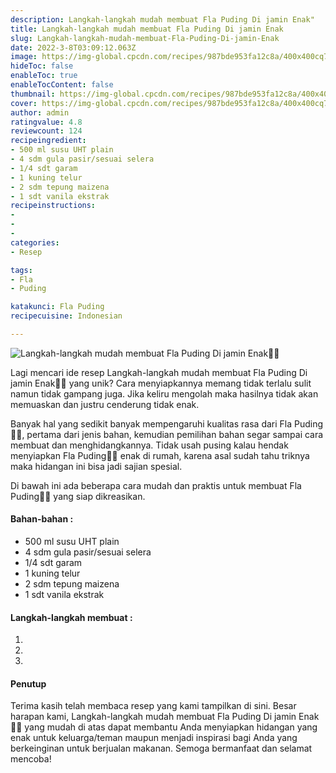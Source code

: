 ```yaml
---
description: Langkah-langkah mudah membuat Fla Puding Di jamin Enak"
title: Langkah-langkah mudah membuat Fla Puding Di jamin Enak
slug: Langkah-langkah-mudah-membuat-Fla-Puding-Di-jamin-Enak
date: 2022-3-8T03:09:12.063Z
image: https://img-global.cpcdn.com/recipes/987bde953fa12c8a/400x400cq70/photo.jpg
hideToc: false
enableToc: true
enableTocContent: false
thumbnail: https://img-global.cpcdn.com/recipes/987bde953fa12c8a/400x400cq70/photo.jpg
cover: https://img-global.cpcdn.com/recipes/987bde953fa12c8a/400x400cq70/photo.jpg
author: admin
ratingvalue: 4.8
reviewcount: 124
recipeingredient:
- 500 ml susu UHT plain
- 4 sdm gula pasir/sesuai selera
- 1/4 sdt garam
- 1 kuning telur
- 2 sdm tepung maizena
- 1 sdt vanila ekstrak
recipeinstructions:
- 
- 
- 
categories:
- Resep

tags:
- Fla
- Puding

katakunci: Fla Puding
recipecuisine: Indonesian

---
```


![Langkah-langkah mudah membuat Fla Puding Di jamin Enak👩‍🍳](https://img-global.cpcdn.com/recipes/987bde953fa12c8a/400x400cq70/photo.jpg)

Lagi mencari ide resep Langkah-langkah mudah membuat Fla Puding Di jamin Enak👩‍🍳 yang unik? Cara menyiapkannya memang tidak terlalu sulit namun tidak gampang juga. Jika keliru mengolah maka hasilnya tidak akan memuaskan dan justru cenderung tidak enak.

Banyak hal yang sedikit banyak mempengaruhi kualitas rasa dari Fla Puding👩‍🍳, pertama dari jenis bahan, kemudian pemilihan bahan segar sampai cara membuat dan menghidangkannya. Tidak usah pusing kalau hendak menyiapkan Fla Puding👩‍🍳 enak di rumah, karena asal sudah tahu triknya maka hidangan ini bisa jadi sajian spesial.

Di bawah ini ada beberapa cara mudah dan praktis untuk membuat Fla Puding👩‍🍳 yang siap dikreasikan.

<!--inarticleads1-->

#### Bahan-bahan :

- 500 ml susu UHT plain
- 4 sdm gula pasir/sesuai selera
- 1/4 sdt garam
- 1 kuning telur
- 2 sdm tepung maizena
- 1 sdt vanila ekstrak

<!--inarticleads2-->

#### Langkah-langkah membuat :

1. 
1. 
1. 

#### Penutup

Terima kasih telah membaca resep yang kami tampilkan di sini. Besar harapan kami, Langkah-langkah mudah membuat Fla Puding Di jamin Enak👩‍🍳 yang mudah di atas dapat membantu Anda menyiapkan hidangan yang enak untuk keluarga/teman maupun menjadi inspirasi bagi Anda yang berkeinginan untuk berjualan makanan. Semoga bermanfaat dan selamat mencoba!